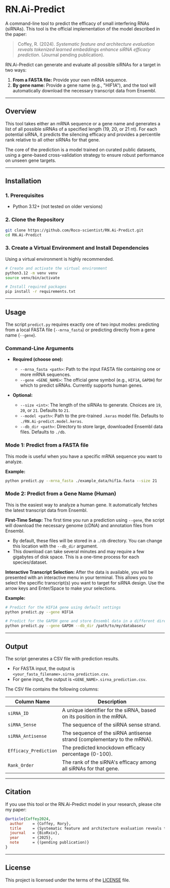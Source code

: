 # RN.Ai-Predict

A command-line tool to predict the efficacy of small interfering RNAs (siRNAs). This tool is the official implementation of the model described in the paper:

> Coffey, R. (2024). *Systematic feature and architecture evaluation reveals tokenized learned embeddings enhance siRNA efficacy prediction*. (Journal pending publication).

RN.Ai-Predict can generate and evaluate all possible siRNAs for a target in two ways:
1.  **From a FASTA file:** Provide your own mRNA sequence.
2.  **By gene name:** Provide a gene name (e.g., "HIF1A"), and the tool will automatically download the necessary transcript data from Ensembl.

---

## Overview

This tool takes either an mRNA sequence or a gene name and generates a list of all possible siRNAs of a specified length (19, 20, or 21 nt). For each potential siRNA, it predicts the silencing efficacy and provides a percentile rank relative to all other siRNAs for that gene.

The core of the prediction is a model trained on curated public datasets, using a gene-based cross-validation strategy to ensure robust performance on unseen gene targets.

---

## Installation

### 1. Prerequisites

- Python 3.12+ (not tested on older versions)

### 2. Clone the Repository

```bash
git clone https://github.com/Roco-scientist/RN.Ai-Predict.git
cd RN.Ai-Predict
```

### 3. Create a Virtual Environment and Install Dependencies

Using a virtual environment is highly recommended.

```bash
# Create and activate the virtual environment
python3.12 -m venv venv
source venv/bin/activate

# Install required packages
pip install -r requirements.txt
```

---

## Usage

The script `predict.py` requires exactly one of two input modes: predicting from a local FASTA file (`--mrna_fasta`) or predicting directly from a gene name (`--gene`).

### Command-Line Arguments

*   **Required (choose one):**
    *   `--mrna_fasta <path>`: Path to the input FASTA file containing one or more mRNA sequences.
    *   `--gene <GENE_NAME>`: The official gene symbol (e.g., `HIF1A`, `GAPDH`) for which to predict siRNAs. Currently supports human genes.

*   **Optional:**
    *   `--size <int>`: The length of the siRNAs to generate. Choices are `19`, `20`, or `21`. Defaults to `21`.
    *   `--model <path>`: Path to the pre-trained `.keras` model file. Defaults to `./RN.Ai-predict.model.keras`.
    *   `--db_dir <path>`: Directory to store large, downloaded Ensembl data files. Defaults to `./db`.

### Mode 1: Predict from a FASTA file

This mode is useful when you have a specific mRNA sequence you want to analyze.

**Example:**
```bash
python predict.py --mrna_fasta ./example_data/hif1a.fasta --size 21
```

### Mode 2: Predict from a Gene Name (Human)

This is the easiest way to analyze a human gene. It automatically fetches the latest transcript data from Ensembl.

**First-Time Setup:**
The first time you run a prediction using `--gene`, the script will download the necessary genome (cDNA) and annotation files from Ensembl.
- By default, these files will be stored in a `./db` directory. You can change this location with the `--db_dir` argument.
- This download can take several minutes and may require a few gigabytes of disk space. This is a one-time process for each species/dataset.

**Interactive Transcript Selection:**
After the data is available, you will be presented with an interactive menu in your terminal. This allows you to select the specific transcript(s) you want to target for siRNA design. Use the arrow keys and Enter/Space to make your selections.

**Example:**
```bash
# Predict for the HIF1A gene using default settings
python predict.py --gene HIF1A

# Predict for the GAPDH gene and store Ensembl data in a different directory
python predict.py --gene GAPDH --db_dir /path/to/my/databases/
```

---

## Output

The script generates a CSV file with prediction results.
- For FASTA input, the output is `<your_fasta_filename>.sirna_prediction.csv`.
- For gene input, the output is `<GENE_NAME>.sirna_prediction.csv`.

The CSV file contains the following columns:

| Column Name           | Description                                                                 |
|-----------------------|-----------------------------------------------------------------------------|
| `siRNA_ID`            | A unique identifier for the siRNA, based on its position in the mRNA.       |
| `siRNA_Sense`         | The sequence of the siRNA sense strand.                                     |
| `siRNA_Antisense`     | The sequence of the siRNA antisense strand (complementary to the mRNA).     |
| `Efficacy_Prediction` | The predicted knockdown efficacy percentage (0-100).                        |
| `Rank_Order`          | The rank of the siRNA's efficacy among all siRNAs for that gene.            |

---

## Citation

If you use this tool or the RN.Ai-Predict model in your research, please cite my paper:

```bibtex
@article{Coffey2024,
  author    = {Coffey, Rory},
  title     = {Systematic feature and architecture evaluation reveals tokenized learned embeddings enhance siRNA efficacy prediction},
  journal   = {BioRxiv},
  year      = {2025},
  note      = {(pending publication)}
}
```

---

## License

This project is licensed under the terms of the [LICENSE](LICENSE) file.
